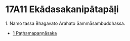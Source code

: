 # 17A11 Ekādasakanipātapāḷi

1\. Namo tassa Bhagavato Arahato Sammāsambuddhassa.

* [1 Paṭhamapaṇṇāsaka](1.md)
